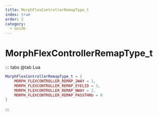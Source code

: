 ```yaml
---
title: MorphFlexControllerRemapType_t
index: true
order: 2
category:
  - Guide
---
```


# MorphFlexControllerRemapType_t
::: tabs
@tab Lua
```lua
MorphFlexControllerRemapType_t = {
    MORPH_FLEXCONTROLLER_REMAP_2WAY = 1,
    MORPH_FLEXCONTROLLER_REMAP_EYELID = 3,
    MORPH_FLEXCONTROLLER_REMAP_NWAY = 2,
    MORPH_FLEXCONTROLLER_REMAP_PASSTHRU = 0
}
```
:::